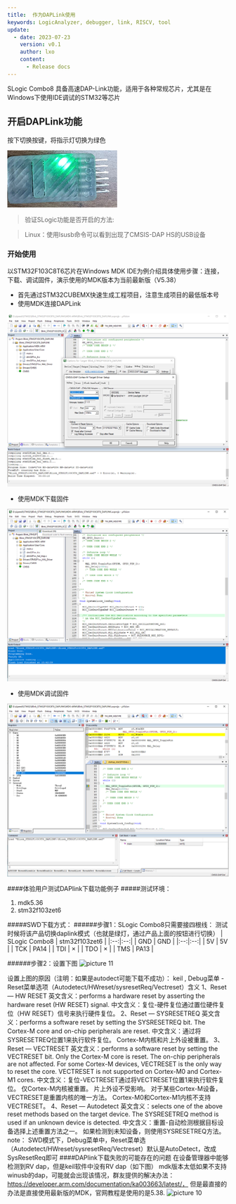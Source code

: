 ```yaml
---
title:  作为DAPLink使用
keywords: LogicAnalyzer, debugger, link, RISCV, tool
update:
  - date: 2023-07-23
    version: v0.1
    author: lxo
    content:
      - Release docs
---
```


SLogic Combo8 具备高速DAP-Link功能，适用于各种常规芯片，尤其是在Windows下使用IDE调试的STM32等芯片

## 开启DAPLink功能

按下切换按键，将指示灯切换为绿色

![slogic_led_green](./assets/use_daplink_function/slogic_led_green.png)

> 验证SLogic功能是否开启的方法:

> Linux：使用lsusb命令可以看到出现了CMSIS-DAP HS的USB设备

### 开始使用

以STM32F103C8T6芯片在Windows MDK IDE为例介绍具体使用步骤：连接，下载、调试固件，演示使用的MDK版本为当前最新版（V5.38）

- 首先通过STM32CUBEMX快速生成工程项目，注意生成项目的最低版本号
- 使用MDK连接DAPLink

![cfg_dap_debugger_of_mdk](./assets/use_daplink_function/cfg_dap_debugger_of_mdk.png)

- 使用MDK下载固件

![download_fw_in_mdk](./assets/use_daplink_function/download_fw_in_mdk.png)

- 使用MDK调试固件

![start_debugger_in_mdk](./assets/use_daplink_function/start_debugger_in_mdk.png)

####体验用户测试DAPlink下载功能例子
#####测试环境：
1. mdk5.36
2. stm32f103zet6

#####SWD下载方式：
######步骤1：SLogic Combo8只需要接四根线：
测试时候将该产品切换daplink模式（也就是绿灯，通过产品上面的按钮进行切换）
|  SLogic Combo8  | stm32f103zet6  |
|:--:|:--:|
|  GND  |  GND  |
|:--:|:--:|
|  5V  |  5V  |
|  TCK  |  PA14  |
|  TDI  |  × |
|  TDO  |  × |
|  TMS  |  PA13   |

######步骤2：设置下图
![picture 11](https://img2023.cnblogs.com/blog/2915785/202307/2915785-20230731153820805-374617887.png)  


设置上图的原因（注明：如果是autodect可能下载不成功）：
keil , Debug菜单 - Reset菜单选项（Autodetect/HWreset/sysresetReq/Vectreset）含义
1、Reset — HW RESET
英文含义：performs a hardware reset by asserting the hardware reset (HW RESET) signal.
中文含义：复位-硬件复位通过置位硬件复位（HW RESET）信号来执行硬件复位。
2、Reset — SYSRESETREQ
英文含义：performs a software reset by setting the SYSRESETREQ bit. The Cortex-M core and on-chip peripherals are reset.
中文含义：通过将SYSRESETREQ位置1来执行软件复位。 Cortex-M内核和片上外设被重置。
3、Reset — VECTRESET
英文含义：performs a software reset by setting the VECTRESET bit. Only the Cortex-M core is reset. The on-chip peripherals are not affected. For some Cortex-M devices, VECTRESET is the only way to reset the core. VECTRESET is not supported on Cortex-M0 and Cortex-M1 cores.
中文含义：复位-VECTRESET通过将VECTRESET位置1来执行软件复位。 仅Cortex-M内核被重置。 片上外设不受影响。 对于某些Cortex-M设备，VECTRESET是重置内核的唯一方法。 Cortex-M0和Cortex-M1内核不支持VECTRESET。
4、Reset — Autodetect
英文含义：selects one of the above reset methods based on the target device. The SYSRESETREQ method is used if an unknown device is detected.
中文含义：重置-自动检测根据目标设备选择上述重置方法之一。 如果检测到未知设备，则使用SYSRESETREQ方法。
note：
SWD模式下，Debug菜单中，Reset菜单选（Autodetect/HWreset/sysresetReq/Vectreset）默认是AutoDetect，改成SysResetReq即可
####DAPlink下载失败的可能存在的问题
在设备管理器中能够检测到RV dap，但是keil软件中没有RV dap（如下图）
mdk版本太低如果不支持winusb的dap，可能就会出现该情况，群友提供的解决办法：https://developer.arm.com/documentation/ka003663/latest/， 但是最直接的办法是直接使用最新版的MDK，官网教程是使用的是5.38.
![picture 10](https://img2023.cnblogs.com/blog/2915785/202307/2915785-20230731153822779-1936933410.png)
